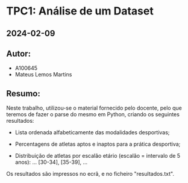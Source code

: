 # TPC1: Análise de um Dataset
## 2024-02-09

## Autor:
- A100645
- Mateus Lemos Martins

## Resumo:

Neste trabalho, utilizou-se o material fornecido pelo docente, pelo que teremos de fazer o parse do mesmo em Python, criando os seguintes resultados:

- Lista ordenada alfabeticamente das modalidades desportivas;

- Percentagens de atletas aptos e inaptos para a prática desportiva;

- Distribuição de atletas por escalão etário (escalão = intervalo de 5 anos): ... [30-34], [35-39], ...

Os resultados são impressos no ecrã, e no ficheiro "resultados.txt".
